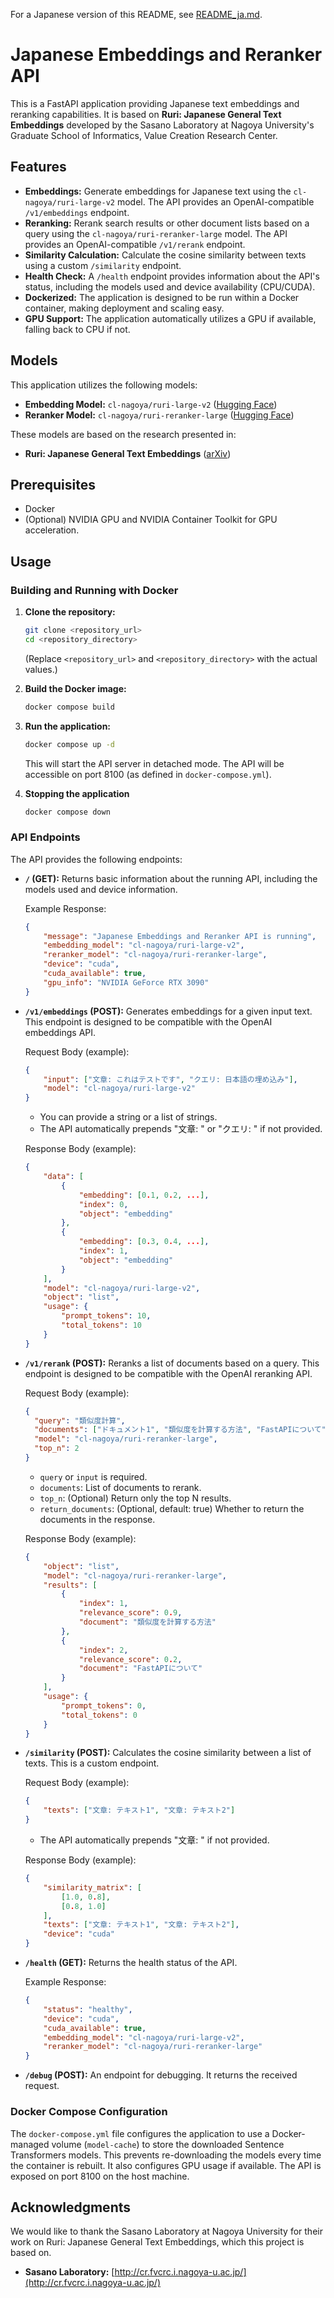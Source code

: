 For a Japanese version of this README, see [README_ja.md](README_ja.md).

# Japanese Embeddings and Reranker API

This is a FastAPI application providing Japanese text embeddings and reranking capabilities. It is based on **Ruri: Japanese General Text Embeddings** developed by the Sasano Laboratory at Nagoya University's Graduate School of Informatics, Value Creation Research Center.

## Features

*   **Embeddings:** Generate embeddings for Japanese text using the `cl-nagoya/ruri-large-v2` model. The API provides an OpenAI-compatible `/v1/embeddings` endpoint.
*   **Reranking:** Rerank search results or other document lists based on a query using the `cl-nagoya/ruri-reranker-large` model. The API provides an OpenAI-compatible `/v1/rerank` endpoint.
*   **Similarity Calculation:** Calculate the cosine similarity between texts using a custom `/similarity` endpoint.
*   **Health Check:** A `/health` endpoint provides information about the API's status, including the models used and device availability (CPU/CUDA).
*   **Dockerized:** The application is designed to be run within a Docker container, making deployment and scaling easy.
*   **GPU Support:** The application automatically utilizes a GPU if available, falling back to CPU if not.

## Models

This application utilizes the following models:

*   **Embedding Model:** `cl-nagoya/ruri-large-v2` ([Hugging Face](https://huggingface.co/cl-nagoya/ruri-large-v2))
*   **Reranker Model:** `cl-nagoya/ruri-reranker-large` ([Hugging Face](https://huggingface.co/cl-nagoya/ruri-reranker-large))

These models are based on the research presented in:

*   **Ruri: Japanese General Text Embeddings** ([arXiv](https://arxiv.org/abs/2409.07737))

## Prerequisites

*   Docker
*   (Optional) NVIDIA GPU and NVIDIA Container Toolkit for GPU acceleration.

## Usage

### Building and Running with Docker

1.  **Clone the repository:**

    ```bash
    git clone <repository_url>
    cd <repository_directory>
    ```

    (Replace `<repository_url>` and `<repository_directory>` with the actual values.)

2.  **Build the Docker image:**

    ```bash
    docker compose build
    ```

3.  **Run the application:**

    ```bash
    docker compose up -d
    ```

    This will start the API server in detached mode. The API will be accessible on port 8100 (as defined in `docker-compose.yml`).

4.  **Stopping the application**

    ```bash
    docker compose down
    ```

### API Endpoints

The API provides the following endpoints:

*   **`/` (GET):** Returns basic information about the running API, including the models used and device information.

    Example Response:

    ```json
    {
        "message": "Japanese Embeddings and Reranker API is running",
        "embedding_model": "cl-nagoya/ruri-large-v2",
        "reranker_model": "cl-nagoya/ruri-reranker-large",
        "device": "cuda",
        "cuda_available": true,
        "gpu_info": "NVIDIA GeForce RTX 3090"
    }
    ```

*   **`/v1/embeddings` (POST):** Generates embeddings for a given input text. This endpoint is designed to be compatible with the OpenAI embeddings API.

    Request Body (example):

    ```json
    {
        "input": ["文章: これはテストです", "クエリ: 日本語の埋め込み"],
        "model": "cl-nagoya/ruri-large-v2"
    }
    ```

    *   You can provide a string or a list of strings.
    *   The API automatically prepends "文章: " or "クエリ: " if not provided.

    Response Body (example):

    ```json
    {
        "data": [
            {
                "embedding": [0.1, 0.2, ...],
                "index": 0,
                "object": "embedding"
            },
            {
                "embedding": [0.3, 0.4, ...],
                "index": 1,
                "object": "embedding"
            }
        ],
        "model": "cl-nagoya/ruri-large-v2",
        "object": "list",
        "usage": {
            "prompt_tokens": 10,
            "total_tokens": 10
        }
    }
    ```

*   **`/v1/rerank` (POST):** Reranks a list of documents based on a query. This endpoint is designed to be compatible with the OpenAI reranking API.

    Request Body (example):

    ```json
    {
      "query": "類似度計算",
      "documents": ["ドキュメント1", "類似度を計算する方法", "FastAPIについて"],
      "model": "cl-nagoya/ruri-reranker-large",
      "top_n": 2
    }
    ```

    *   `query` or `input` is required.
    *   `documents`: List of documents to rerank.
    *   `top_n`: (Optional) Return only the top N results.
    *   `return_documents`: (Optional, default: true) Whether to return the documents in the response.

    Response Body (example):
    ```json
    {
        "object": "list",
        "model": "cl-nagoya/ruri-reranker-large",
        "results": [
            {
                "index": 1,
                "relevance_score": 0.9,
                "document": "類似度を計算する方法"
            },
            {
                "index": 2,
                "relevance_score": 0.2,
                "document": "FastAPIについて"
            }
        ],
        "usage": {
            "prompt_tokens": 0,
            "total_tokens": 0
        }
    }
    ```

*   **`/similarity` (POST):** Calculates the cosine similarity between a list of texts. This is a custom endpoint.

    Request Body (example):

    ```json
    {
        "texts": ["文章: テキスト1", "文章: テキスト2"]
    }
    ```

    *   The API automatically prepends "文章: " if not provided.

    Response Body (example):

    ```json
    {
        "similarity_matrix": [
            [1.0, 0.8],
            [0.8, 1.0]
        ],
        "texts": ["文章: テキスト1", "文章: テキスト2"],
        "device": "cuda"
    }
    ```

*   **`/health` (GET):** Returns the health status of the API.

    Example Response:

    ```json
    {
        "status": "healthy",
        "device": "cuda",
        "cuda_available": true,
        "embedding_model": "cl-nagoya/ruri-large-v2",
        "reranker_model": "cl-nagoya/ruri-reranker-large"
    }
    ```

*   **`/debug` (POST):** An endpoint for debugging. It returns the received request.

### Docker Compose Configuration

The `docker-compose.yml` file configures the application to use a Docker-managed volume (`model-cache`) to store the downloaded Sentence Transformers models. This prevents re-downloading the models every time the container is rebuilt. It also configures GPU usage if available. The API is exposed on port 8100 on the host machine.

## Acknowledgments

We would like to thank the Sasano Laboratory at Nagoya University for their work on Ruri: Japanese General Text Embeddings, which this project is based on.

*   **Sasano Laboratory:** [http://cr.fvcrc.i.nagoya-u.ac.jp/](http://cr.fvcrc.i.nagoya-u.ac.jp/)